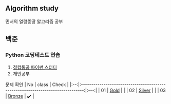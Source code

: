 ## Algorithm study
민서의 얼렁뚱땅 알고리즘 공부 

## 백준
### Python 코딩테스트 연습
1. [정컴통공 파이썬 스터디](https://www.notion.so/3bb17ce1234e4f8d92b3d30ddb26d375)
2. 개인공부 
 
문제 확인 
| No |                                     class                                     | Check |
|:--:|:-------------------------------------------------------------------------------:|:---:|
| 01 | [Gold](https://github.com/minseo0228/algorithm-study/tree/main/Gold) |  |
| 02 | [Silver](https://github.com/minseo0228/algorithm-study/tree/main/Silver) |  |
| 03 | [Bronze](https://github.com/minseo0228/algorithm-study/tree/main/Bronze) | ✔️ |

